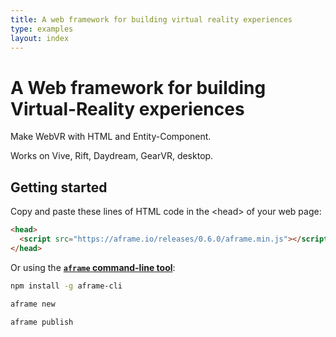 ```yaml
---
title: A web framework for building virtual reality experiences
type: examples
layout: index
---
```


<h1 class="slogan">
  A Web framework for building Virtual-Reality experiences
</h1>

<div class="intro">
  <p>Make WebVR with HTML and Entity-Component.</p>
  <p>Works on Vive, Rift, Daydream, GearVR, desktop.</p>
</div>

## Getting started

Copy and paste these lines of HTML code in the &lt;head&gt; of your web page:

```html
<head>
  <script src="https://aframe.io/releases/0.6.0/aframe.min.js"></script>
</head>
```

Or using the **[`aframe` command-line tool](/cli/)**:

```bash
npm install -g aframe-cli

aframe new

aframe publish
```

<!--

### Download A-Frame, version 0.6.0

<a id="builds-prod" class="btn btn-download btn-download-prod" href="https://aframe.io/releases/0.6.0/aframe.min.js" download><span class="btn-download-label">Production (minified)</span> <br>https://aframe.io/releases/<strong class="btn-download-version">0.6.0</strong>/<strong class="btn-download-filename">aframe.min.js</strong></a>

<a id="builds-dev" class="btn btn-download btn-download-dev" href="https://aframe.io/releases/0.6.0/aframe.js" download><span class="btn-download-label">Development (uncompressed with source maps)</span> <br>https://aframe.io/releases/<strong class="btn-download-version">0.6.0</strong>/<strong class="btn-download-filename">aframe.js</strong></a>

### Install from [npm](https://npmjs.com/package/aframe)

```bash
npm install aframe
```

```js
require('aframe');
```

### Starter Kit

<a class="btn btn-cta btn-kit" href="/docs/0.6.0/introduction/installation.html#download-the-boilerplate-on-github">Download Starter Kit</a>

-->

